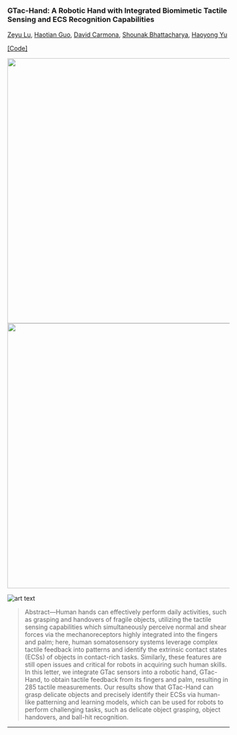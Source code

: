 ### GTac-Hand: A Robotic Hand with Integrated Biomimetic Tactile Sensing and ECS Recognition Capabilities

<a href="https://roobooot.github.io/">Zeyu Lu</a>, 
<a href="https://wiki.nus.edu.sg/display/biorobotics/2021/01/13/Guo+Haotian">Haotian Guo</a>, 
<a href="https://wiki.nus.edu.sg/display/biorobotics/2020/10/01/David+Nicolas+Carmona+Moreno">David Carmona</a>, 
<a href="https://wiki.nus.edu.sg/display/biorobotics/2020/10/01/Shounak+Bhattacharya">Shounak Bhattacharya</a>, 
<a href="https://cde.nus.edu.sg/bme/staff/dr-yuhy/">Haoyong Yu</a>

<p align="left">
    <a href="https://github.com/roobooot/GTac_/tree/main/software/GTac_Hand">[Code]</a>
</p>


<img width="600" src="https://github.com/roobooot/GTac_/tree/gh-pages/src/img/skin_inspired_white.png">
<img width="600" src="https://github.com/roobooot/GTac_/tree/gh-pages/src/img/GTac_design.png">

![art text](https://github.com/roobooot/GTac_/tree/gh-pages/src/img/GTac_design.png)


> Abstract—Human hands can effectively perform daily activities,
such as grasping and handovers of fragile objects,
utilizing the tactile sensing capabilities which simultaneously
perceive normal and shear forces via the mechanoreceptors
highly integrated into the fingers and palm; here, human
somatosensory systems leverage complex tactile feedback into
patterns and identify the extrinsic contact states (ECSs) of
objects in contact-rich tasks. Similarly, these features are still
open issues and critical for robots in acquiring such human
skills. In this letter, we integrate GTac sensors into a robotic
hand, GTac-Hand, to obtain tactile feedback from its fingers
and palm, resulting in 285 tactile measurements. Our results
show that GTac-Hand can grasp delicate objects and precisely
identify their ECSs via human-like patterning and learning
models, which can be used for robots to perform challenging
tasks, such as delicate object grasping, object handovers, and
ball-hit recognition.
-------------------------------------